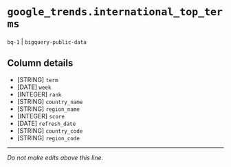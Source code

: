 # `google_trends.international_top_terms`
`bq-1` | `bigquery-public-data`

## Column details
* [STRING]    `term`
* [DATE]      `week`
* [INTEGER]   `rank`
* [STRING]    `country_name`
* [STRING]    `region_name`
* [INTEGER]   `score`
* [DATE]      `refresh_date`
* [STRING]    `country_code`
* [STRING]    `region_code`

-------------------------------------------------------------------------------
*Do not make edits above this line.*
